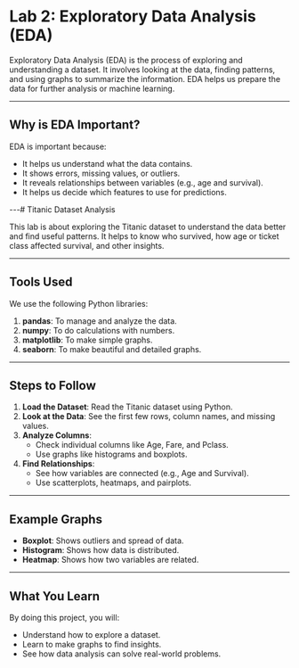 # Lab 2: Exploratory Data Analysis (EDA)

Exploratory Data Analysis (EDA) is the process of exploring and understanding a dataset. It involves looking at the data, finding patterns, and using graphs to summarize the information. EDA helps us prepare the data for further analysis or machine learning.

---

## Why is EDA Important?

EDA is important because:
- It helps us understand what the data contains.
- It shows errors, missing values, or outliers.
- It reveals relationships between variables (e.g., age and survival).
- It helps us decide which features to use for predictions.

---# Titanic Dataset Analysis

This lab is about exploring the Titanic dataset to understand the data better and find useful patterns. It helps to know who survived, how age or ticket class affected survival, and other insights.

---

## Tools Used

We use the following Python libraries:
1. **pandas**: To manage and analyze the data.
2. **numpy**: To do calculations with numbers.
3. **matplotlib**: To make simple graphs.
4. **seaborn**: To make beautiful and detailed graphs.

---

## Steps to Follow

1. **Load the Dataset**: Read the Titanic dataset using Python.
2. **Look at the Data**: See the first few rows, column names, and missing values.
3. **Analyze Columns**:
   - Check individual columns like Age, Fare, and Pclass.
   - Use graphs like histograms and boxplots.
4. **Find Relationships**:
   - See how variables are connected (e.g., Age and Survival).
   - Use scatterplots, heatmaps, and pairplots.

---

## Example Graphs

- **Boxplot**: Shows outliers and spread of data.
- **Histogram**: Shows how data is distributed.
- **Heatmap**: Shows how two variables are related.

---

## What You Learn

By doing this project, you will:
- Understand how to explore a dataset.
- Learn to make graphs to find insights.
- See how data analysis can solve real-world problems.

